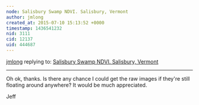 ```yaml
---
node: Salisbury Swamp NDVI. Salisbury, Vermont
author: jmlong
created_at: 2015-07-10 15:13:52 +0000
timestamp: 1436541232
nid: 3111
cid: 12137
uid: 444687
---
```




[jmlong](../profile/jmlong) replying to: [Salisbury Swamp NDVI. Salisbury, Vermont](../map/salisbury-swamp-ndvi-salisbury-vermont/2012-05-05)

----
Oh ok, thanks. Is there any chance I could get the raw images if they're still floating around anywhere? It would be much appreciated.

Jeff